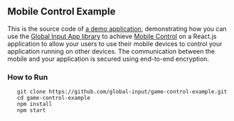 ## Mobile Control Example
This is the source code of [a demo application](https://globalinput.co.uk/global-input-app/game-example), demonstrating how you can use the [Global Input App library](https://github.com/global-input/global-input-react) to achieve [Mobile Control](https://globalinput.co.uk/global-input-app/mobile-input-control) on a React.js application to allow your users to use their mobile devices to control your application running on other devices. The communication between the mobile and your application is secured using end-to-end encryption. 

### How to Run

```
   git clone https://github.com/global-input/game-control-example.git
   cd game-control-example
   npm install
   npm start
```
   